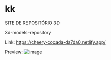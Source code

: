 # kk

SITE DE REPOSITÓRIO 3D

3d-models-repository

Link: https://cheery-cocada-da7da0.netlify.app/

Preview: ![image](https://user-images.githubusercontent.com/17870606/169709191-fd6f6441-d883-45fc-9f1e-3b2c027ca8a3.png)
